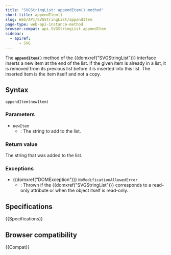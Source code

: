 ```yaml
---
title: "SVGStringList: appendItem() method"
short-title: appendItem()
slug: Web/API/SVGStringList/appendItem
page-type: web-api-instance-method
browser-compat: api.SVGStringList.appendItem
sidebar:
  - apiref:
      - SVG
---
```


The **`appendItem()`** method of the {{domxref("SVGStringList")}} interface inserts a new item at the end of the list. If the given item is already in a list, it is removed from its previous list before it is inserted into this list. The inserted item is the item itself and not a copy.

## Syntax

```js-nolint
appendItem(newItem)
```

### Parameters

- `newItem`
  - : The string to add to the list.

### Return value

The string that was added to the list.

### Exceptions

- {{domxref("DOMException")}} `NoModificationAllowedError`
  - : Thrown if the {{domxref("SVGStringList")}} corresponds to a read-only attribute or when the object itself is read-only.

## Specifications

{{Specifications}}

## Browser compatibility

{{Compat}}
